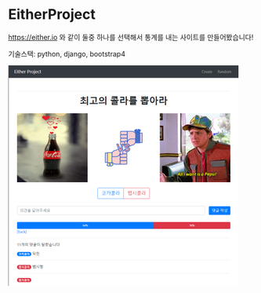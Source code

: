 # EitherProject

https://either.io 와 같이 둘중 하나를 선택해서 통계를 내는 사이트를 만들어봤습니다!

기술스택: python, django, bootstrap4

<img src="/img/image-20200427215221703.png" alt="image-20200427215221703" style="zoom:50%;" />


